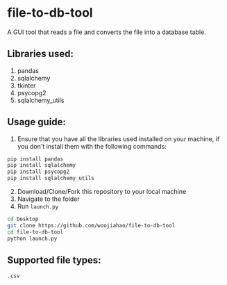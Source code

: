 # file-to-db-tool
A GUI tool that reads a file and converts the file into a database table.

## Libraries used:
1. pandas
2. sqlalchemy
3. tkinter
4. psycopg2
5. sqlalchemy_utils

## Usage guide:
1. Ensure that you have all the libraries used installed on your machine, if you don't install them with the following commands:
```bash
pip install pandas
pip install sqlalchemy
pip install psycopg2
pip install sqlalchemy_utils
```
2. Download/Clone/Fork this repository to your local machine
3. Navigate to the folder
4. Run `launch.py`
```bash
cd Desktop
git clone https://github.com/woojiahao/file-to-db-tool
cd file-to-db-tool
python launch.py
```

## Supported file types:
`.csv`